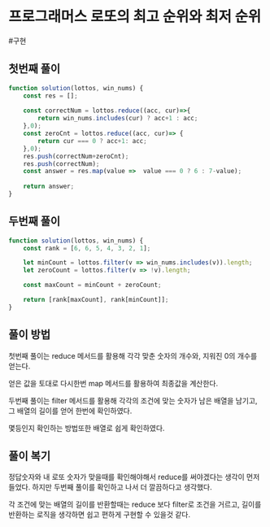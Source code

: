 # 프로그래머스 로또의 최고 순위와 최저 순위
#구현

## 첫번째 풀이
```js
function solution(lottos, win_nums) {
    const res = [];
    
    const correctNum = lottos.reduce((acc, cur)=>{
        return win_nums.includes(cur) ? acc+1 : acc;
    },0);
    const zeroCnt = lottos.reduce((acc, cur)=> {
        return cur === 0 ? acc+1: acc;
    },0);
    res.push(correctNum+zeroCnt);
    res.push(correctNum);
    const answer = res.map(value =>  value === 0 ? 6 : 7-value);
    
    return answer;
}
```

## 두번째 풀이
```js
function solution(lottos, win_nums) {
    const rank = [6, 6, 5, 4, 3, 2, 1];

    let minCount = lottos.filter(v => win_nums.includes(v)).length;
    let zeroCount = lottos.filter(v => !v).length;

    const maxCount = minCount + zeroCount;

    return [rank[maxCount], rank[minCount]];
}
```

## 풀이 방법
첫번째 풀이는 reduce 메서드를 활용해 각각 맞춘 숫자의 개수와, 지워진 0의 개수를 얻는다.

얻은 값을 토대로 다시한번 map 메서드를 활용하여 최종값을 계산한다.

두번째 풀이는 filter 메서드를 활용해 각각의 조건에 맞는 숫자가 남은 배열을 남기고, 그 배열의 길이를 얻어 한번에 확인하였다.

몇등인지 확인하는 방법또한 배열로 쉽게 확인하였다.

## 풀이 복기
정답숫자와 내 로또 숫자가 맞을때를 확인해야해서 reduce를 써야겠다는 생각이 먼저 들었다. 하지만 두번째 풀이를 확인하고 나서 더 깔끔하다고 생각했다.

각 조건에 맞는 배열의 길이를 반환할때는 reduce 보다 filter로 조건을 거르고, 길이를 반환하는 로직을 생각하면 쉽고 편하게 구현할 수 있을것 같다.